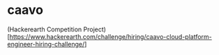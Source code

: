 # caavo
(Hackerearth Competition Project)[https://www.hackerearth.com/challenge/hiring/caavo-cloud-platform-engineer-hiring-challenge/] 
